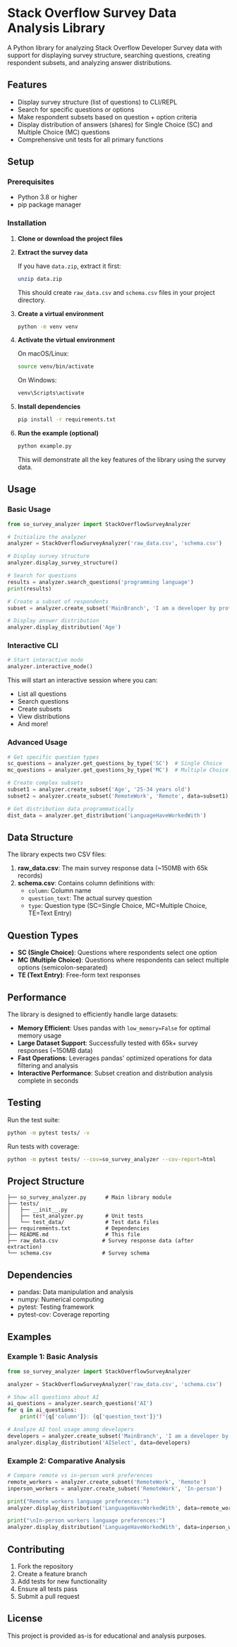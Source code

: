 # Stack Overflow Survey Data Analysis Library

A Python library for analyzing Stack Overflow Developer Survey data with support for displaying survey structure, searching questions, creating respondent subsets, and analyzing answer distributions.

## Features

- Display survey structure (list of questions) to CLI/REPL
- Search for specific questions or options
- Make respondent subsets based on question + option criteria
- Display distribution of answers (shares) for Single Choice (SC) and Multiple Choice (MC) questions
- Comprehensive unit tests for all primary functions

## Setup

### Prerequisites

- Python 3.8 or higher
- pip package manager

### Installation

1. **Clone or download the project files**

2. **Extract the survey data**
   
   If you have `data.zip`, extract it first:
   ```bash
   unzip data.zip
   ```
   
   This should create `raw_data.csv` and `schema.csv` files in your project directory.

3. **Create a virtual environment**
   ```bash
   python -m venv venv
   ```

4. **Activate the virtual environment**
   
   On macOS/Linux:
   ```bash
   source venv/bin/activate
   ```
   
   On Windows:
   ```bash
   venv\Scripts\activate
   ```

5. **Install dependencies**
   ```bash
   pip install -r requirements.txt
   ```

6. **Run the example (optional)**
   ```bash
   python example.py
   ```
   
   This will demonstrate all the key features of the library using the survey data.

## Usage

### Basic Usage

```python
from so_survey_analyzer import StackOverflowSurveyAnalyzer

# Initialize the analyzer
analyzer = StackOverflowSurveyAnalyzer('raw_data.csv', 'schema.csv')

# Display survey structure
analyzer.display_survey_structure()

# Search for questions
results = analyzer.search_questions('programming language')
print(results)

# Create a subset of respondents
subset = analyzer.create_subset('MainBranch', 'I am a developer by profession')

# Display answer distribution
analyzer.display_distribution('Age')
```

### Interactive CLI

```python
# Start interactive mode
analyzer.interactive_mode()
```

This will start an interactive session where you can:
- List all questions
- Search questions
- Create subsets
- View distributions
- And more!

### Advanced Usage

```python
# Get specific question types
sc_questions = analyzer.get_questions_by_type('SC')  # Single Choice
mc_questions = analyzer.get_questions_by_type('MC')  # Multiple Choice

# Create complex subsets
subset1 = analyzer.create_subset('Age', '25-34 years old')
subset2 = analyzer.create_subset('RemoteWork', 'Remote', data=subset1)

# Get distribution data programmatically
dist_data = analyzer.get_distribution('LanguageHaveWorkedWith')
```

## Data Structure

The library expects two CSV files:

1. **raw_data.csv**: The main survey response data (~150MB with 65k records)
2. **schema.csv**: Contains column definitions with:
   - `column`: Column name
   - `question_text`: The actual survey question
   - `type`: Question type (SC=Single Choice, MC=Multiple Choice, TE=Text Entry)

## Question Types

- **SC (Single Choice)**: Questions where respondents select one option
- **MC (Multiple Choice)**: Questions where respondents can select multiple options (semicolon-separated)
- **TE (Text Entry)**: Free-form text responses

## Performance

The library is designed to efficiently handle large datasets:
- **Memory Efficient**: Uses pandas with `low_memory=False` for optimal memory usage
- **Large Dataset Support**: Successfully tested with 65k+ survey responses (~150MB data)
- **Fast Operations**: Leverages pandas' optimized operations for data filtering and analysis
- **Interactive Performance**: Subset creation and distribution analysis complete in seconds

## Testing

Run the test suite:

```bash
python -m pytest tests/ -v
```

Run tests with coverage:

```bash
python -m pytest tests/ --cov=so_survey_analyzer --cov-report=html
```

## Project Structure

```
├── so_survey_analyzer.py      # Main library module
├── tests/
│   ├── __init__.py
│   ├── test_analyzer.py       # Unit tests
│   └── test_data/             # Test data files
├── requirements.txt           # Dependencies
├── README.md                  # This file
├── raw_data.csv              # Survey response data (after extraction)
└── schema.csv                # Survey schema
```

## Dependencies

- pandas: Data manipulation and analysis
- numpy: Numerical computing
- pytest: Testing framework
- pytest-cov: Coverage reporting

## Examples

### Example 1: Basic Analysis

```python
from so_survey_analyzer import StackOverflowSurveyAnalyzer

analyzer = StackOverflowSurveyAnalyzer('raw_data.csv', 'schema.csv')

# Show all questions about AI
ai_questions = analyzer.search_questions('AI')
for q in ai_questions:
    print(f"{q['column']}: {q['question_text']}")

# Analyze AI tool usage among developers
developers = analyzer.create_subset('MainBranch', 'I am a developer by profession')
analyzer.display_distribution('AISelect', data=developers)
```

### Example 2: Comparative Analysis

```python
# Compare remote vs in-person work preferences
remote_workers = analyzer.create_subset('RemoteWork', 'Remote')
inperson_workers = analyzer.create_subset('RemoteWork', 'In-person')

print("Remote workers language preferences:")
analyzer.display_distribution('LanguageHaveWorkedWith', data=remote_workers)

print("\nIn-person workers language preferences:")
analyzer.display_distribution('LanguageHaveWorkedWith', data=inperson_workers)
```

## Contributing

1. Fork the repository
2. Create a feature branch
3. Add tests for new functionality
4. Ensure all tests pass
5. Submit a pull request

## License

This project is provided as-is for educational and analysis purposes.
